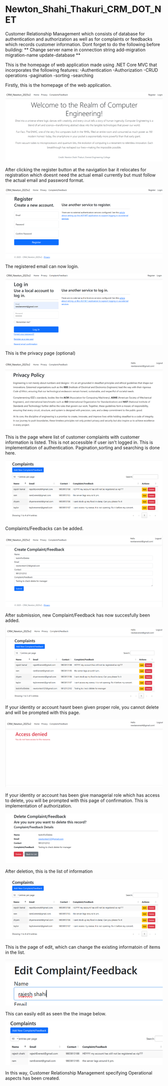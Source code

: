 # Newton_Shahi_Thakuri_CRM_DOT_NET
Customer Relationship Management which consists of database for authentication and authorization as well as for complaints or feedbacks which records customer information. 
Dont forget to do the following before building:
**
Change server name in connection string 
add-migration migration-name
update-database 
**

This is the homepage of web application made using .NET Core MVC that incorporates the following features: 
-Authentication
-Authorization
-CRUD operations
-pagination
-sorting
-searching

Firstly, this is the homepage of the web application.

![Loggingin](HomePage.png)


After clicking the register button at the navigation bar it relocates for registration which doesnt need the actual email currently but must follow the actual email and password format.


![register](register.png)


The registered email can now login.


![login](login.png)


This is the privacy page (optional)


![privacy](privacy.png)


This is the page where list of customer complaints with customer information is listed. This is not accessible if user isn't logged in. This is implementation of authentication.
Pagination,sorting and searching is done here.


![afterDelete](afterDelete.png)


Complaints/Feedbacks can be added.


![create](create.png)


After submission, new Complaint/Feedback has now succesfully been added.


![afterCreate](afterCreate.png)


If your identity or account hasnt been given proper role, you cannot delete and will be prompted with this page.


![deleteDeny](deleteDeny.png)


If your identity or account has been give managerial role which has access to delete, you will be prompted with this page of confirmation. This is implementation of authorization.


![deleteConfirm](deleteConfirm.png)


After deletion, this is the list of information


![afterDelete](afterDelete.png)


This is the page of edit, which can change the existing informatoin of items in the list.


![edit](edit.png)


This can easily edit as seen the the image below.


![afterEdit](afterEdit.png)


In this way, Customer Relationship Management specifying Operational aspects has been created.